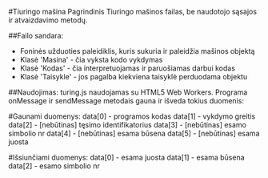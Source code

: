 #Tiuringo mašina
Pagrindinis Tiuringo mašinos failas, be naudotojo sąsajos ir atvaizdavimo
metodų.

##Failo sandara:
- Foninės užduoties paleidiklis, kuris sukuria ir paleidžia mašinos objektą
- Klasė 'Masina' - čia vyksta kodo vykdymas
- Klasė 'Kodas' - čia interpretuojamas ir paruošiamas darbui kodas
- Klasė 'Taisykle' - jos pagalba kiekviena taisyklė perduodama objektu

##Naudojimas:
turing.js naudojamas su HTML5 Web Workers. Programa onMessage ir sendMessage metodais gauna ir išveda tokius duomenis:

#Gaunami duomenys:
    data[0] - programos kodas
    data[1] - vykdymo greitis
    data[2] - [nebūtinas] tęsimo identifikatorius
    data[3] - [nebūtinas] esamo simbolio nr
    data[4] - [nebūtinas] esama būsena
    data[5] - [nebūtinas] esama juosta
    
#Išsiunčiami duomenys:
    data[0] - esama juosta
    data[1] - esama būsena
    data[2] - esamo simbolio nr
    
